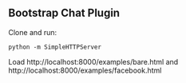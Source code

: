 Bootstrap Chat Plugin
----------

Clone and run:
```
python -m SimpleHTTPServer
```

Load http://localhost:8000/examples/bare.html and http://localhost:8000/examples/facebook.html
